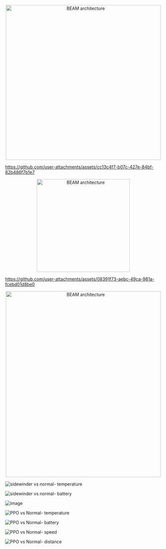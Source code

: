 

<div align="center">
  <img src="https://github.com/user-attachments/assets/ba5dfd4c-b3e2-4ff4-89f7-aa7649cacc35" alt="BEAM architecture" width="500">
</div>



https://github.com/user-attachments/assets/cc13c4f7-b07c-427e-84bf-82b486f7b1e7

<div align="center">
  <img src="https://github.com/user-attachments/assets/b15f9bf8-8079-4285-b431-593ae60dfdbf" alt="BEAM architecture" width="300">
</div>


https://github.com/user-attachments/assets/08391f73-aebc-49ca-981a-fcebd01d8be0


<div align="center">
  <img src="https://github.com/user-attachments/assets/40613873-4bd0-45db-8c1b-45b133d5380a" alt="BEAM architecture" width="500" height="600">
</div>


![sidewinder vs normal- temperature](https://github.com/user-attachments/assets/9a28a8fc-83fe-4123-a36b-8c1a043477d0)

![sidewinder vs normal- battery](https://github.com/user-attachments/assets/e11d57c5-a2bf-4783-99e1-286d0a0162ef)

![image](https://github.com/user-attachments/assets/7a4167dc-e608-43e9-8edd-182521f6b0cc)

![PPO vs Normal- temperature](https://github.com/user-attachments/assets/3e365fa0-58b0-4cd0-a37f-5abea13c51ce)

![PPO vs Normal- battery](https://github.com/user-attachments/assets/262b6dd0-c282-49f7-bd6b-8607b8955b63)

![PPO vs Normal- speed](https://github.com/user-attachments/assets/366ac3bd-5b4a-45c9-9c3f-ac1b52f78941)

![PPO vs Normal- distance](https://github.com/user-attachments/assets/b6eb49d2-f080-45b5-a733-63ae032f4311)
